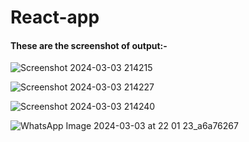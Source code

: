 <h1>React-app</h1>
<h4>These are the screenshot of output:-</h4>

![Screenshot 2024-03-03 214215](https://github.com/Sandeepkumargond/React-app-hackslash-induction/assets/157467932/2b9926c4-1995-4240-a219-f6e997400151)

![Screenshot 2024-03-03 214227](https://github.com/Sandeepkumargond/React-app-hackslash-induction/assets/157467932/d4d07772-8c99-4fa1-befc-4d17826b92ce)

![Screenshot 2024-03-03 214240](https://github.com/Sandeepkumargond/React-app-hackslash-induction/assets/157467932/4ecb893f-7f13-4e4c-a5d9-c4a1d5470a4c)

 ![WhatsApp Image 2024-03-03 at 22 01 23_a6a76267](https://github.com/Sandeepkumargond/React-app-hackslash-induction/assets/157467932/157d1f4c-2ebe-4e56-ac30-491130c49e62)
